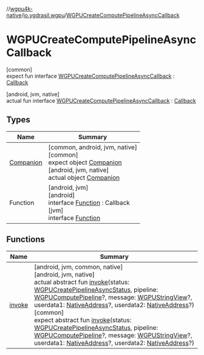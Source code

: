 //[wgpu4k-native](../../../index.md)/[io.ygdrasil.wgpu](../index.md)/[WGPUCreateComputePipelineAsyncCallback](index.md)

# WGPUCreateComputePipelineAsyncCallback

[common]\
expect fun interface [WGPUCreateComputePipelineAsyncCallback](index.md) : [Callback](../../ffi/-callback/index.md)

[android, jvm, native]\
actual fun interface [WGPUCreateComputePipelineAsyncCallback](index.md) : [Callback](../../ffi/-callback/index.md)

## Types

| Name | Summary |
|---|---|
| [Companion](-companion/index.md) | [common, android, jvm, native]<br>[common]<br>expect object [Companion](-companion/index.md)<br>[android, jvm, native]<br>actual object [Companion](-companion/index.md) |
| Function | [android, jvm]<br>[android]<br>interface [Function]([android]-function/index.md) : Callback<br>[jvm]<br>interface [Function]([jvm]-function/index.md) |

## Functions

| Name | Summary |
|---|---|
| [invoke](invoke.md) | [android, jvm, common, native]<br>[android, jvm, native]<br>actual abstract fun [invoke](invoke.md)(status: [WGPUCreatePipelineAsyncStatus](../-w-g-p-u-create-pipeline-async-status/index.md), pipeline: [WGPUComputePipeline](../-w-g-p-u-compute-pipeline/index.md)?, message: [WGPUStringView](../-w-g-p-u-string-view/index.md)?, userdata1: [NativeAddress](../../ffi/-native-address/index.md)?, userdata2: [NativeAddress](../../ffi/-native-address/index.md)?)<br>[common]<br>expect abstract fun [invoke](invoke.md)(status: [WGPUCreatePipelineAsyncStatus](../-w-g-p-u-create-pipeline-async-status/index.md), pipeline: [WGPUComputePipeline](../-w-g-p-u-compute-pipeline/index.md)?, message: [WGPUStringView](../-w-g-p-u-string-view/index.md)?, userdata1: [NativeAddress](../../ffi/-native-address/index.md)?, userdata2: [NativeAddress](../../ffi/-native-address/index.md)?) |